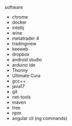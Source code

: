 software

* chrome
* docker
* intellij
* wine
* metatrader 4
* tradingview
* keeweb
* dropbox
* android studio
* arduino ide
* Thonny
* Ultimate Cura
* gcc++
* java17
* git
* net-tools
* maven
* tree
* npm
* angular cli (ng commands)
